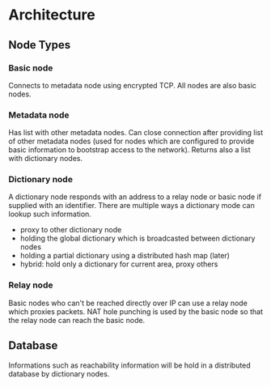 Architecture
============

Node Types
----------

### Basic node
Connects to metadata node using encrypted TCP.
All nodes are also basic nodes.

### Metadata node
Has list with other metadata nodes.
Can close connection after providing list of other metadata nodes
(used for nodes which are configured to provide basic information to bootstrap
access to the network).
Returns also a list with dictionary nodes.

### Dictionary node
A dictionary node responds with an address to a relay node or basic node
if supplied with an identifier.
There are multiple ways a dictionary mode can lookup such information.

- proxy to other dictionary node
- holding the global dictionary which is broadcasted between dictionary nodes
- holding a partial dictionary using a distributed hash map (later)
- hybrid: hold only a dictionary for current area, proxy others

### Relay node
Basic nodes who can't be reached directly over IP can use a relay node which
proxies packets.
NAT hole punching is used by the basic node so that the relay node can reach
the basic node.

Database
--------

Informations such as reachability information will be hold in a distributed
database by dictionary nodes.
